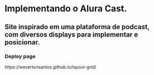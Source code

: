 <h1>Implementando o Alura Cast.</h1>

<h2>Site inspirado em uma plataforma de podcast, com diversos displays para implementar e posicionar.</h2>

<h3>Deploy page</h3>
<p>https://wevertonsantos.github.io/layout-grid/</p>
